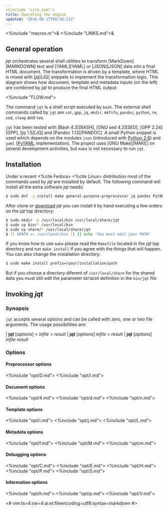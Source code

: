 ```yaml
---
<%include "site.yaml">
title: Operating the engine
updated: "2016-08-17T09:50:11Z"
---
```

<%include "macros.m">&
<%include "LINKS.md">&

## General operation

_jqt_ orchestrates several shell utilities to transform [MarkDown][MARKDOWN] text and
[YAML][YAML] or [JSON][JSON] data into a final HTML document. The transformation is driven by a template,
where HTML is mixed with [_jq_][JQ] snippets to implement the transformation logic.
This diagram shows how document, template and metadata inputs (on the left) are combined by
_jqt_ to produce the final HTML output:

<%include "FLOW.md">

The command `jqt` is a shell script executed by `bash`.
The external shell commands called by `jqt` are `cat`, `gpp`, `jq`, `mkdir`,
`mkfifo`, `pandoc`, `python`, `rm`, `sed`, `sleep` and `tee`.

`jqt` has been tested with [Bash 4.3][BASH], [GNU sed 4.2][SED], [GPP 2.24][GPP],
[jq 1.5][JQ] and [Pandoc 1.13][PANDOC]. A small Python snippet is used which depends
on the modules `json` (introduced with [Python 2.6](https://docs.python.org/2.6/))
and `yaml` ([PyYAML](http://pyyaml.org/) implementation).
The project uses [GNU Make][MAKE] on several development activities, but `make`
is not necessary to run `jqt`.

## Installation

Under a recent <%cite Fedora> <%cite Linux> distribution most of the commands
used by _jqt_ are installed by default. The following command will install all the extra
software _jqt_ needs:

```zsh
$ sudo dnf -y install make general-purpose-preprocessor jq pandoc PyYAML
```

After clone or [download](https://github.com/fadado/jqt/releases) _jqt_ you can
install it by hand executing a few orders on the _jqt_ top directory:

```zsh
$ sudo mkdir -p /usr/local/bin /usr/local/share/jqt
$ sudo cp bin/* /usr/local/bin
$ sudo cp share/* /usr/local/share/jqt
$ [[ $PATH =~ /usr/local/bin ]] || echo 'You must edit your PATH'
```

If you know how to use `make` please read the `Makefile` located in the _jqt_
top directory and run `make install` if you agree with the things that will
happen. You can also change the installation directory:

```zsh
$ sudo make install prefix=/your/installation/path
```

But if you choose a directory diferent of `/usr/local/share` for the shared data
you must still edit the parameter `DATADIR` definition in the `bin/jqt` file.

## Invoking _jqt_

### Synopsis

`jqt` accepts several options and can be called with zero, one or two file
arguments.  The usage possibilities are:

| **jqt** [_options_] < _infile_ > _result_
| **jqt** [_options_] _infile_ > _result_
| **jqt** [_options_] _infile_ _result_

### Options

#### Preprocessor options

<%include "opt/D.md">
<%include "opt/I.md">

#### Document options

<%include "opt/4.md">
<%include "opt/d.md">
<%include "opt/n.md">

#### Template options

<%include "opt/i.md">
<%include "opt/j.md">
<%include "opt/L.md">

#### Metadata options

<%include "opt/f.md">
<%include "opt/M.md">
<%include "opt/m.md">

#### Debugging options

<%include "opt/C.md">
<%include "opt/E.md">
<%include "opt/H.md">
<%include "opt/P.md">
<%include "opt/S.md">

#### Information options

<%include "opt/h.md">
<%include "opt/p.md">
<%include "opt/V.md">

<#
vim:ts=4:sw=4:ai:et:fileencoding=utf8:syntax=markdown
#>
